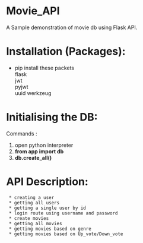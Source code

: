 # Movie_API
A Sample demonstration of movie db using Flask API.
# Installation (Packages):
* pip install these packets</br>
flask </br>
jwt </br>
pyjwt </br>
uuid
werkzeug

# Initialising the DB:
Commands :
  1. open python interpreter
  2.  <strong> from app import db</strong>
  3.  <strong> db.create_all()</strong>

# API Description:
     * creating a user 
     * getting all users
     * getting a single user by id
     * login route using username and password
     * create movies
     * getting all movies
     * getting movies based on genre
     * getting movies based on Up_vote/Down_vote
  
  
